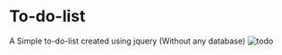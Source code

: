 # To-do-list
A Simple to-do-list created using jquery (Without any database)
![todo](https://user-images.githubusercontent.com/26891887/29742958-fccff740-8aa5-11e7-9ee5-e0fb020993b3.JPG)

